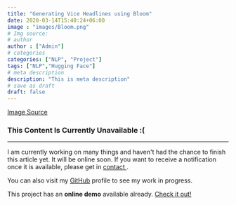 ```yaml
---
title: "Generating Vice Headlines using Bloom"
date: 2020-03-14T15:40:24+06:00
image : "images/Bloom.png"
# Img source: 
# author
author : ["Admin"]
# categories
categories: ["NLP", "Project"]
tags: ["NLP","Hugging Face"]
# meta description
description: "This is meta description"
# save as draft
draft: false
---
```

<a href="https://www.technologyreview.com/2022/07/12/1055817/inside-a-radical-new-project-to-democratize-ai/">Image Source</a>  

<h3>This Content Is Currently Unavailable :(</h3>
<hr/>  
  
I am currently working on many things and haven't had the chance to finish this article yet. It will be online soon.
If you want to receive a notification once it is available, please get in <a href="/contact"> contact </a>.  
  
You can also visit my <a href="https://github.com/marcderbauer">GitHub</a> profile to see my work in progress.  
  
This project has an <b>online demo</b> available already. <a href="https://huggingface.co/spaces/marcderbauer/vice-headlines">Check it out!</a>